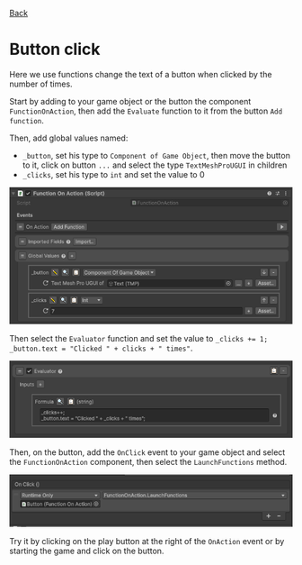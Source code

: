 ﻿[Back](../MoreExamples.md)

# Button click
Here we use functions change the text of a button when clicked by the number of times.

Start by adding to your game object or the button the component `FunctionOnAction`, then add the `Evaluate` function to it from the button `Add function`.

Then, add global values named:
- `_button`, set his type to `Component of Game Object`, then move the button to it, click on button `...` and select the type `TextMeshProUGUI` in children
- `_clicks`, set his type to `int` and set the value to 0

![ButtonClickGlobalValues.png](../images/ButtonClickGlobalValues.png)

Then select the `Evaluator` function and set the value to `_clicks += 1; _button.text = "Clicked " + clicks + " times"`.

![ButtonClickEvaluator.png](../images/ButtonClickEvaluator.png)

Then, on the button, add the `OnClick` event to your game object and select the `FunctionOnAction` component, then select the `LaunchFunctions` method.

![ButtonOnClick.png](../images/ButtonOnClick.png)

Try it by clicking on the play button at the right of the `OnAction` event or by starting the game and click on the button.